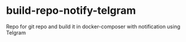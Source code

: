 # build-repo-notify-telgram
Repo for git repo and build it in docker-composer with notification using Telgram
